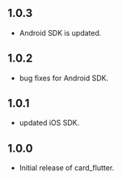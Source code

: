 ## 1.0.3

* Android SDK is updated.

## 1.0.2

* bug fixes for Android SDK.

## 1.0.1

* updated iOS SDK.

## 1.0.0

* Initial release of card_flutter.